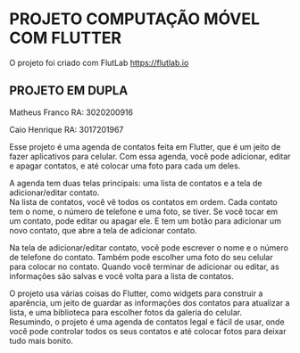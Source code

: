 # PROJETO COMPUTAÇÃO MÓVEL COM FLUTTER

O projeto foi criado com FlutLab https://flutlab.io

## PROJETO EM DUPLA

Matheus Franco
RA: 3020200916

Caio Henrique
RA: 3017201967

Esse projeto é uma agenda de contatos feita em Flutter, que é um jeito de fazer aplicativos para celular. Com essa agenda, você pode adicionar, editar e apagar contatos, e até colocar uma foto para cada um deles. </br>

A agenda tem duas telas principais: uma lista de contatos e a tela de adicionar/editar contato.</br>
Na lista de contatos, você vê todos os contatos em ordem. Cada contato tem o nome, o número de telefone e uma foto, se tiver. Se você tocar em um contato, pode editar ou apagar ele. E tem um botão para adicionar um novo 
contato, que abre a tela de adicionar contato.</br>

Na tela de adicionar/editar contato, você pode escrever o nome e o número de telefone do contato. Também pode escolher uma foto do seu celular para colocar no contato. Quando você terminar de adicionar ou editar, as informações são salvas e você volta para a lista de contatos.</br>

O projeto usa várias coisas do Flutter, como widgets para construir a aparência, um jeito de guardar as informações dos contatos para atualizar a lista, e uma biblioteca para escolher fotos da galeria do celular.</br>
Resumindo, o projeto é uma agenda de contatos legal e fácil de usar, onde você pode controlar todos os seus contatos e até colocar fotos para deixar tudo mais bonito.</br>
